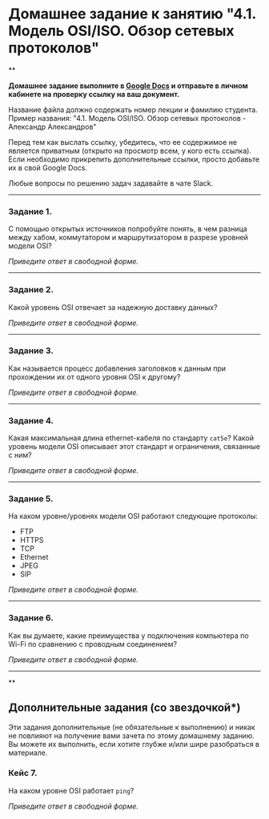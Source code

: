 # Домашнее задание к занятию "4.1. Модель OSI/ISO. Обзор сетевых протоколов"

**

**Домашнее задание выполните в [Google Docs](https://docs.google.com/) и отправьте в личном кабинете на проверку ссылку на ваш документ.** 

Название файла должно содержать номер лекции и фамилию студента. Пример названия: "4.1. Модель OSI/ISO. Обзор сетевых протоколов - Александр Александров"

Перед тем как выслать ссылку, убедитесь, что ее содержимое не является приватным (открыто на просмотр всем, у кого есть ссылка). Если необходимо прикрепить дополнительные ссылки, просто добавьте их в свой Google Docs.

Любые вопросы по решению задач задавайте в чате Slack.

---

### Задание 1. 

С помощью открытых источников попробуйте понять, в чем разница между хабом, коммутатором и маршрутизатором в разрезе уровней модели OSI?

*Приведите ответ в свободной форме.*

---

### Задание 2. 

Какой уровень OSI отвечает за надежную доставку данных?

*Приведите ответ в свободной форме.*

---

### Задание 3. 

Как называется процесс добавления заголовков к данным при прохождении их от одного уровня OSI к другому?

*Приведите ответ в свободной форме.*

---

### Задание 4. 

Какая максимальная длина ethernet-кабеля по стандарту `cat5e`? Какой уровень модели OSI описывает этот стандарт и ограничения, связанные с ним?

*Приведите ответ в свободной форме.*

---

### Задание 5. 

На каком уровне/уровнях модели OSI работают следующие протоколы:

- FTP
- HTTPS
- TCP
- Ethernet
- JPEG
- SIP

*Приведите ответ в свободной форме.*

---

### Задание 6. 

Как вы думаете, какие преимущества у подключения компьютера по Wi-Fi по сравнению с проводным соединением?

*Приведите ответ в свободной форме.*

---

**

## Дополнительные задания (со звездочкой*)
Эти задания дополнительные (не обязательные к выполнению) и никак не повлияют на получение вами зачета по этому домашнему заданию. Вы можете их выполнить, если хотите глубже и/или шире разобраться в материале.

### Кейс 7. 

На каком уровне OSI работает `ping`?

*Приведите ответ в свободной форме.*
